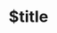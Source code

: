 ---
title: $title
second_title: .NET API 참조용 Aspose.Diagram
description: $description
type: docs
weight: $weight
url: /ko/net/$ref/
---
